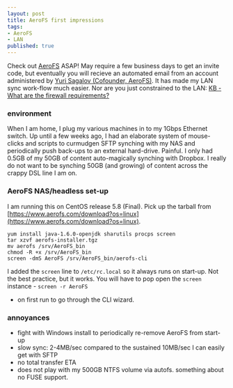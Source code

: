 ```yaml
---
layout: post
title: AeroFS first impressions
tags:
- AeroFS
- LAN
published: true
---
```

Check out [AeroFS](https://www.aerofs.com/) ASAP! May require a few
business days to get an invite code, but eventually you will recieve an
automated email from an account administered by
[Yuri Sagalov (Cofounder, AeroFS)](https://www.aerofs.com/about).
It has made my LAN sync work-flow much easier. Nor are you just constrained to
the LAN:
[KB - What are the firewall requirements?](http://support.aerofs.com/knowledgebase/articles/47288-what-are-the-firewall-requirements-)


### environment

When I am home, I plug my various machines in to my 1Gbps Ethernet switch.
Up until a few weeks ago, I had an elaborate system of mouse-clicks and scripts
to curmudgen SFTP synching with my NAS and periodically push back-ups to
an external hard-drive. Painful. I only had 0.5GB of my 50GB of content
auto-magically synching with Dropbox. I really do not want to be synching 50GB
(and growing) of content across the crappy DSL line I am on.


### AeroFS NAS/headless set-up

I am running this on CentOS release 5.8 (Final). Pick up the tarball from
[https://www.aerofs.com/download?os=linux](https://www.aerofs.com/download?os=linux).

    yum install java-1.6.0-openjdk sharutils procps screen
    tar xzvf aerofs-installer.tgz
    mv aerofs /srv/AeroFS_bin
    chmod -R +x /srv/AeroFS_bin
    screen -dmS AeroFS /srv/AeroFS_bin/aerofs-cli

I added the `screen` line to `/etc/rc.local` so it
always runs on start-up. Not the best practice, but it works. You will have
to pop open the `screen` instance - `screen -r AeroFS`
- on first run to go through the CLI wizard.


### annoyances

- fight with Windows install to periodically re-remove AeroFS from start-up
- slow sync: 2-4MB/sec compared to the sustained 10MB/sec I can easily get with SFTP
- no total transfer ETA
- does not play with my 500GB NTFS volume via autofs. something about no FUSE support.
